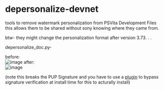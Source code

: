 # depersonalize-devnet
tools to remove watermark personalization from PSVita Development Files
this allows them to be shared without sony knowing where they came from.

btw- they might change the personalization format after version 3.73. . . 

depersonalize_doc.py-

before:          
![image](https://user-images.githubusercontent.com/39113159/116801075-9cbd7380-ab5a-11eb-9444-fea9b64e7136.png)
after:     
![image](https://user-images.githubusercontent.com/39113159/116801094-b6f75180-ab5a-11eb-8c70-b63f577beacd.png)


            
(note this breaks the PUP Signature and you have to use a [plugin](https://github.com/KuromeSan/depersonalize-devnet/tree/master/pup_verify_bypass) to bypass signature verification at install time for this to acturally install)
